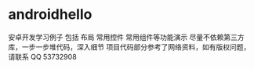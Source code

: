 # androidhello

安卓开发学习例子 包括 布局 常用控件 常用组件等功能演示
尽量不依赖第三方库，一步一步堆代码，深入细节
项目代码部分参考了网络资料，如有版权问题，请联系 QQ 53732908


